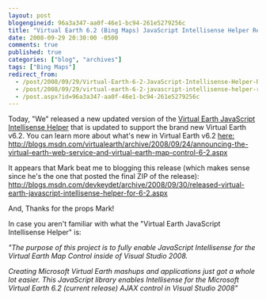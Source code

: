 ```yaml
---
layout: post
blogengineid: 96a3a347-aa0f-46e1-bc94-261e5279256c
title: "Virtual Earth 6.2 (Bing Maps) JavaScript Intellisense Helper Released"
date: 2008-09-29 20:30:00 -0500
comments: true
published: true
categories: ["blog", "archives"]
tags: ["Bing Maps"]
redirect_from: 
  - /post/2008/09/29/Virtual-Earth-6-2-JavaScript-Intellisense-Helper-Released
  - /post/2008/09/29/virtual-earth-6-2-javascript-intellisense-helper-released
  - /post.aspx?id=96a3a347-aa0f-46e1-bc94-261e5279256c
---
```

<!-- more -->

Today, "We" released a new updated version of the <a href="http://codeplex.com/vejs">Virtual Earth JavaScript Intellisense Helper</a> that is updated to support the brand new Virtual Earth v6.2. You can learn more about what's new in Virtual Earth v6.2 <a href="http://blogs.msdn.com/virtualearth/archive/2008/09/24/announcing-the-virtual-earth-web-service-and-virtual-earth-map-control-6-2.aspx">here: http://blogs.msdn.com/virtualearth/archive/2008/09/24/announcing-the-virtual-earth-web-service-and-virtual-earth-map-control-6-2.aspx</a>

It appears that Mark beat me to blogging this release (which makes sense since he's the one that posted the final ZIP of the release): <a href="http://blogs.msdn.com/devkeydet/archive/2008/09/30/released-virtual-earth-javascript-intellisense-helper-for-6-2.aspx">http://blogs.msdn.com/devkeydet/archive/2008/09/30/released-virtual-earth-javascript-intellisense-helper-for-6-2.aspx</a>

And, Thanks for the props Mark!

In case you aren't familiar with what the "Virtual Earth JavaScript Intellisense Helper" is:

<em>"The purpose of this project is to fully enable JavaScript Intellisense for the Virtual Earth Map Control inside of Visual Studio 2008.</em>

<em>Creating Microsoft Virtual Earth mashups and applications just got a whole lot easier. This JavaScript library enables Intellisense for the Microsoft Virtual Earth 6.2 (current release) AJAX control in Visual Studio 2008"</em><em> </em>

<img src="http://www.codeplex.com/Project/Download/FileDownload.aspx?ProjectName=VEJS&amp;DownloadId=29908" alt="" /><br /> <img src="http://www.codeplex.com/Project/Download/FileDownload.aspx?ProjectName=VEJS&amp;DownloadId=29907" alt="" />
